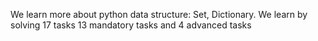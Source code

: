 We learn more about python data structure: Set, Dictionary. We learn by solving 17 tasks 13 mandatory tasks and 4 advanced tasks
